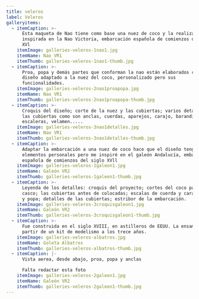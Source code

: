 ```yaml
---
title: veleros
label: Veleros
galleryitems:
  - itemCaption: >-
      Esta maqueta de Nao tiene como base una nuez de coco y la realización está
      inspirada en la Nao Victoria, embarcación española de comienzos del siglo
      XVl
    itemImage: galleries-veleros-1nao1.jpg
    itemName: Nao VR1
    itemThumb: galleries-veleros-1nao1-thumb.jpg
  - itemCaption: >-
      Proa, popa y demás partes que conforman la nao están elaborados con un
      diseño adaptado a la nuez del coco, personalizado pero sus
      funcionalidades.
    itemImage: galleries-veleros-2nao1proapopa.jpg
    itemName: Nao VR1
    itemThumb: galleries-veleros-2nao1proapopa-thumb.jpg
  - itemCaption: >-
      Croquis del diseño; corte de la nuez y las cubiertas; varios detalles de
      las cubiertas como son anclas, cuerdas, aparejos, carajo, barandillas,
      escaleras, velamen.....
    itemImage: galleries-veleros-3nao1detalles.jpg
    itemName: Nao VR1
    itemThumb: galleries-veleros-3nao1detalles-thumb.jpg
  - itemCaption: >-
      Adaptar la embarcación a una nuez de coco hace que el diseño tenga
      elementos personales pero me inspiré en el galeón Andalucía, embarcación
      española de comienzos del siglo XVll
    itemImage: galleries-veleros-1galeon1.jpg
    itemName: Galeón VR2
    itemThumb: galleries-veleros-1galeon1-thumb.jpg
  - itemCaption: >-
      Leyenda de los detalles: croquis del proyecto; cortes del coco para el
      casco; las cubiertas antes de colocadas; escalas de cuerda y carajo; proa
      y popa; detalles de las cubiertas; estribor de la embarcación.
    itemImage: galleries-veleros-3croquisgaleon1.jpg
    itemName: Galeón VR2
    itemThumb: galleries-veleros-3croquisgaleon1-thumb.jpg
  - itemCaption: >-
      Fue construida en el siglo XVIII, en astilleros de EEUU. La ensamblé a
      partir de un kit de modelismo a los trece años.
    itemImage: galleries-veleros-albatros.jpg
    itemName: Goleta Albatros
    itemThumb: galleries-veleros-albatros-thumb.jpg
  - itemCaption: |-
      Vista aerea, desde abajo, proa, popa y anclas

      Falta redactar esta foto
    itemImage: galleries-veleros-2galeon1.jpg
    itemName: Galeón VR2
    itemThumb: galleries-veleros-2galeon1-thumb.jpg
---
```


